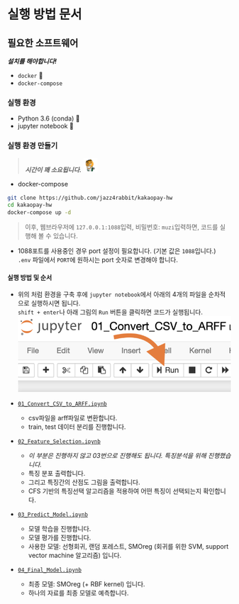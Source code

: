 # 실행 방법 문서

## 필요한 소프트웨어
***설치를 해야합니다!***
- `docker` :whale:
- `docker-compose`

### 실행 환경
- Python 3.6 (conda) :snake:
- jupyter notebook :notebook:

### 실행 환경 만들기
> ***시간이 꽤 소요됩니다.*** <img src="/assets/kakaopay-emoji.png" width=32/>
- docker-compose
```bash
git clone https://github.com/jazz4rabbit/kakaopay-hw
cd kakaopay-hw
docker-compose up -d
```  
> 이후, 웹브라우저에 `127.0.0.1:1088`입력, 비밀번호: `muzi`입력하면, 코드를 실행해 볼 수 있습니다.
- 1088포트를 사용중인 경우 port 설정이 필요합니다. (기본 값은 `1088`입니다.)  
  `.env` 파일에서 `PORT`에 원하시는 port 숫자로 변경해야 합니다.

#### 실행 방법 및 순서
- 위의 처럼 환경을 구축 후에 `jupyter notebook`에서 아래의 4개의 파일을 순차적으로 실행하시면 됩니다.  
  `shift + enter`나 아래 그림의 `Run` 버튼을 클릭하면 코드가 실행됩니다.![how to run jupyter notebook](../assets/how_to_run_jupyter.png)
   
- [`01_Convert_CSV_to_ARFF.ipynb`](../work/01_Convert_CSV_to_ARFF.ipynb)  
    - csv파일을 arff파일로 변환합니다.
    - train, test 데이터 분리를 진행합니다.
- [`02_Feature_Selection.ipynb`](../work/02_Feature_Selection.ipynb)
    - *이 부분은 진행하지 않고 03번으로 진행해도 됩니다. 특징분석을 위해 진행했습니다.*
    - 특징 분포 출력합니다.
    - 그리고 특징간의 산점도 그림을 출력합니다.
    - CFS 기반의 특징선택 알고리즘을 적용하여 어떤 특징이 선택되는지 확인합니다.
- [`03_Predict_Model.ipynb`](../work/03_Predict_Model.ipynb)
    - 모델 학습을 진행합니다.
    - 모델 평가를 진행합니다.
    - 사용한 모델: 선형회귀, 랜덤 포레스트, SMOreg (회귀를 위한 SVM, support vector machine 알고리즘) 입니다.
- [`04_Final_Model.ipynb`](../work/04_Final_Model.ipynb)
    - 최종 모델: SMOreg (+ RBF kernel) 입니다.
    - 하나의 자료를 최종 모델로 예측합니다.
